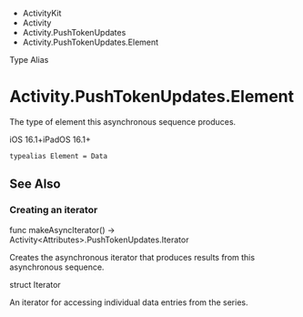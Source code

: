

- ActivityKit
- Activity
- Activity.PushTokenUpdates
-  Activity.PushTokenUpdates.Element 

Type Alias

# Activity.PushTokenUpdates.Element

The type of element this asynchronous sequence produces.

iOS 16.1+iPadOS 16.1+

``` source
typealias Element = Data
```

## See Also

### Creating an iterator

func makeAsyncIterator() -> Activity&lt;Attributes>.PushTokenUpdates.Iterator

Creates the asynchronous iterator that produces results from this asynchronous sequence.

struct Iterator

An iterator for accessing individual data entries from the series.

